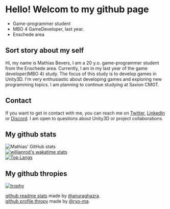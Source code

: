 # Hello! Welcom to my github page
- Game-programmer student
- MBO 4 GameDeveloper, last year.
- Enschede area

## Sort story about my self
Hi, my name is Mathias Bevers, I am a 20 y.o. game-programmer student from the Enschede area. Currently, I am in my last year of the game developer(MBO 4) study. The focus of this study is to develop games in Unity3D. I'm very enthusiastic about developing games and exploring new programming topics. I am planning to continue studying at Saxion CMGT. 

## Contact
If you want to get in contact with me, you can reach me on [Twitter](https://twitter.com/mathiasbevers), [LinkedIn](https://www.linkedin.com/in/mathiasbevers) or [Discord](https://discordapp.com/users/352517116139798528). I am open to questions about Unity3D or project collaborations. 

## My github stats
![Mathias' GitHub stats](https://github-readme-stats.vercel.app/api?username=Mongar23&theme=blue-green&show_icons=true&count_private=true)  
[![willianrod's wakatime stats](https://github-readme-stats.vercel.app/api/wakatime?username=Mongar23&theme=blue-green)](https://github.com/anuraghazra/github-readme-stats)  
[![Top Langs](https://github-readme-stats.vercel.app/api/top-langs/?username=Mongar23&theme=blue-green&show)](https://github.com/anuraghazra/github-readme-stats)



## My github thropies
[![trophy](https://github-profile-trophy.vercel.app/?username=Mongar23&theme=darkhub)](https://github.com/ryo-ma/github-profile-trophy)

[github readme stats](https://github.com/anuraghazra/github-readme-stats) made by [@anuraghazra](https://github.com/anuraghazra).  
[github profile thropy](https://github.com/ryo-ma/github-profile-trophy) made by [@ryo-ma](https://github.com/ryo-ma).
